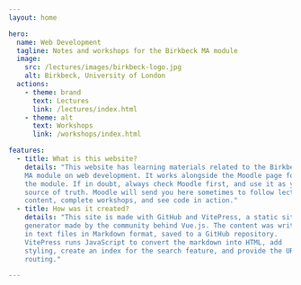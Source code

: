 ```yaml
---
layout: home

hero:
  name: Web Development
  tagline: Notes and workshops for the Birkbeck MA module
  image:
    src: /lectures/images/birkbeck-logo.jpg
    alt: Birkbeck, University of London
  actions:
    - theme: brand
      text: Lectures
      link: /lectures/index.html
    - theme: alt
      text: Workshops
      link: /workshops/index.html

features:
  - title: What is this website?
    details: "This website has learning materials related to the Birkbeck
    MA module on web development. It works alongside the Moodle page for
    the module. If in doubt, always check Moodle first, and use it as your
    source of truth. Moodle will send you here sometimes to follow lecture
    content, complete workshops, and see code in action."
  - title: How was it created?
    details: "This site is made with GitHub and VitePress, a static site
    generator made by the community behind Vue.js. The content was written
    in text files in Markdown format, saved to a GitHub repository.
    VitePress runs JavaScript to convert the markdown into HTML, add
    styling, create an index for the search feature, and provide the URL
    routing."

---
```

